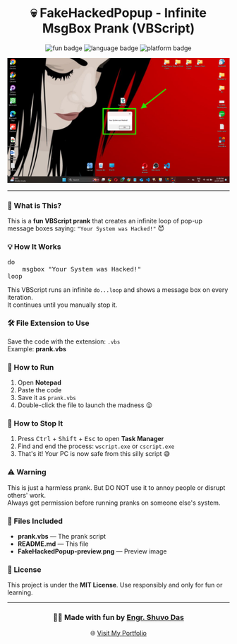 <h1 align="center">💀 FakeHackedPopup - Infinite MsgBox Prank (VBScript)</h1>

<p align="center">
  <img src="https://img.shields.io/badge/Just%20For-Fun-blue" alt="fun badge">
  <img src="https://img.shields.io/badge/Language-VBScript-red" alt="language badge">
  <img src="https://img.shields.io/badge/Platform-Windows-brightgreen" alt="platform badge">
</p>

<p align="center">
  <img src="FakeHackedPopup-preview.png" alt="Fake Hacked Popup Preview" width="600">
</p>

<hr>

<h3>🧠 What is This?</h3>
<p>
  This is a <strong>fun VBScript prank</strong> that creates an infinite loop of pop-up message boxes saying:
  <code>"Your System was Hacked!"</code> 😈
</p>

<h3>💡 How It Works</h3>
<pre>
do
    msgbox "Your System was Hacked!"
loop
</pre>
<p>
  This VBScript runs an infinite <code>do...loop</code> and shows a message box on every iteration.<br>
  It continues until you manually stop it.
</p>

<h3>🛠️ File Extension to Use</h3>
<p>
  Save the code with the extension: <code>.vbs</code><br>
  Example: <strong>prank.vbs</strong>
</p>

<h3>🚀 How to Run</h3>
<ol>
  <li>Open <strong>Notepad</strong></li>
  <li>Paste the code</li>
  <li>Save it as <code>prank.vbs</code></li>
  <li>Double-click the file to launch the madness 😜</li>
</ol>

<h3>🛑 How to Stop It</h3>
<ol>
  <li>Press <kbd>Ctrl</kbd> + <kbd>Shift</kbd> + <kbd>Esc</kbd> to open <strong>Task Manager</strong></li>
  <li>Find and end the process: <code>wscript.exe</code> or <code>cscript.exe</code></li>
  <li>That's it! Your PC is now safe from this silly script 😅</li>
</ol>

<h3>⚠️ Warning</h3>
<p>
  This is just a harmless prank. But DO NOT use it to annoy people or disrupt others' work.<br>
  Always get permission before running pranks on someone else's system.
</p>

<h3>📁 Files Included</h3>
<ul>
  <li><strong>prank.vbs</strong> — The prank script</li>
  <li><strong>README.md</strong> — This file</li>
  <li><strong>FakeHackedPopup-preview.png</strong> — Preview image</li>
</ul>

<h3>📜 License</h3>
<p>This project is under the <strong>MIT License</strong>. Use responsibly and only for fun or learning.</p>

<hr>

<h3 align="center">🧑‍💻 Made with fun by <a href="https://engrshuvodas.github.io/SHUVO-_portfolio/" target="_blank">Engr. Shuvo Das</a></h3>
<p align="center">
  🌐 <a href="https://engrshuvodas.github.io/SHUVO-_portfolio/" target="_blank">Visit My Portfolio</a>
</p>
